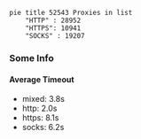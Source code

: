 
```mermaid
pie title 52543 Proxies in list
    "HTTP" : 28952
    "HTTPS": 10941
    "SOCKS" : 19207
```

### Some Info
#### Average Timeout

- mixed: 3.8s
- http: 2.0s
- https: 8.1s
- socks: 6.2s